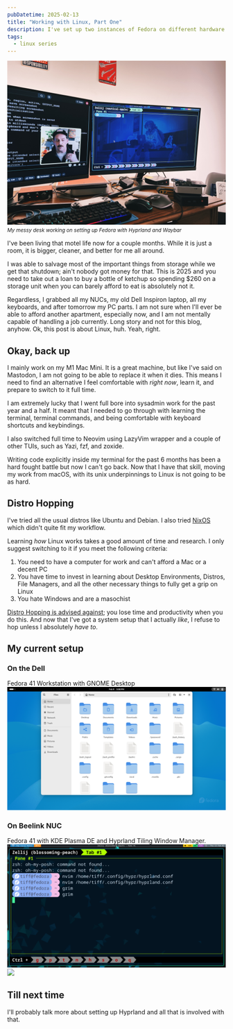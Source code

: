 ```yaml
---
pubDatetime: 2025-02-13
title: "Working with Linux, Part One"
description: I've set up two instances of Fedora on different hardware. Now, I want to talk about the experience.
tags:
  - linux series
---
```


![Me at my desk with Fedora and macOS](../../assets/images/linux-series/workspace.jpg)<small><em>My messy desk working on setting up Fedora with Hyprland and Waybar</em></small>

I've been living that motel life now for a couple months. While it is just a room, it is bigger, cleaner, and better for me all around.

I was able to salvage most of the important things from storage while we get that shutdown; ain't nobody got money for that. This is 2025 and you need to take out a loan to buy a bottle of ketchup so spending $260 on a storage unit when you can barely afford to eat is absolutely not it.

Regardless, I grabbed all my NUCs, my old Dell Inspiron laptop, all my keyboards, and after tomorrow my PC parts. I am not sure when I'll ever be able to afford another apartment, especially now, and I am not mentally capable of handling a job currently. Long story and not for this blog, anyhow. Ok, this post is about Linux, huh. Yeah, right.

## Okay, back up

I mainly work on my M1 Mac Mini. It is a great machine, but like I've said on Mastodon, I am not going to be able to replace it when it dies. This means I need to find an alternative I feel comfortable with _right now_, learn it, and prepare to switch to it full time.

I am extremely lucky that I went full bore into sysadmin work for the past year and a half. It meant that I needed to go through with learning the terminal, terminal commands, and being comfortable with keyboard shortcuts and keybindings.

I also switched full time to Neovim using LazyVim wrapper and a couple of other TUIs, such as Yazi, fzf, and zoxide.

Writing code explicitly inside my terminal for the past 6 months has been a hard fought battle but now I can't go back. Now that I have that skill, moving my work from macOS, with its unix underpinnings to Linux is not going to be as hard.

## Distro Hopping

I've tried all the usual distros like Ubuntu and Debian. I also tried [NixOS](https://nixos.org/) which didn't quite fit my workflow.

Learning _how_ Linux works takes a good amount of time and research. I only suggest switching to it if you meet the following criteria:

1. You need to have a computer for work and can't afford a Mac or a decent PC
2. You have time to invest in learning about Desktop Environments, Distros, File Managers, and all the other necessary things to fully get a grip on Linux
3. You hate Windows and are a masochist

[Distro Hopping is advised against](https://youtu.be/CJ41KZ0fBMc?si=yb8HJ_CsyfjGUt2k); you lose time and productivity when you do this. And now that I've got a system setup that I actually _like_, I refuse to hop unless I absolutely _have to_.

## My current setup

### On the Dell

Fedora 41 Workstation with GNOME Desktop
![](../../assets/images/linux-series/fedora-gnome-laptop.png)

### On Beelink NUC

Fedora 41 with KDE Plasma DE and Hyprland Tiling Window Manager.
![](../../assets/images/linux-series/hyprland-ohmyposh-grim.png)
![](../../assets/images/linux-series/fedora-kde-nuc.png)

## Till next time

I'll probably talk more about setting up Hyprland and all that is involved with that.
